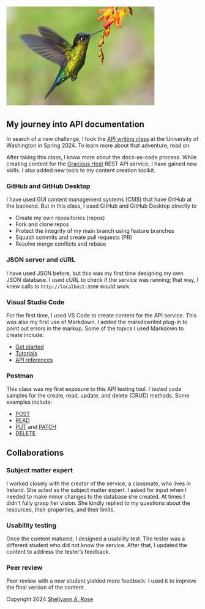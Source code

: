 # ![Humming bird](HummingBird.jpg)

## My journey into API documentation

In search of a new challenge, I took the [API writing class](https://www.pce.uw.edu/specializations/api-documentation) at the University of Washington in Spring 2024.  To learn more about that adventure, read on.

After taking this class, I know more about the docs-as-code process. While creating content for the [Gracious Host](https://shellyannrose.github.io/warm-welcome-home-swap-hosting/) REST API service, I have gained new skills. I also added new tools to my content creation toolkit.

### GitHub and GitHub Desktop

I have used GUI content management systems (CMS) that have GitHub at the backend. But in this class, I used GitHub and GitHub Desktop directly to

* Create my own repositories (repos)
* Fork and clone repos
* Protect the integrity of my main branch using feature branches
* Squash commits and create pull requests (PR)
* Resolve merge conflicts and rebase

### JSON server and cURL

I have used JSON before, but this was my first time designing my own JSON database. I used cURL to check if the service was running; that way, I knew calls to `http://localhost:3000` would work.

### Visual Studio Code

For the first time, I used VS Code to create content for the API service. This was also my first use of Markdown. I added the markdownlint plug-in to point out errors in the markup. Some of the topics I used Markdown to create include:

* [Get started](https://shellyannrose.github.io/warm-welcome-home-swap-hosting/tutorials/tutorial-get-started.html)
* [Tutorials](https://shellyannrose.github.io/warm-welcome-home-swap-hosting/tutorials/tutorial-add-new-guest.html)
* [API references](https://shellyannrose.github.io/warm-welcome-home-swap-hosting/api/users.html)

### Postman

This class was my first exposure to this API testing tool. I tested code samples for the create, read, update, and delete (CRUD) methods. Some examples include:

* [POST](https://shellyannrose.github.io/warm-welcome-home-swap-hosting/api/prep_check_CRUDref/create-prep-check-task.html)
* [READ](https://shellyannrose.github.io/warm-welcome-home-swap-hosting/api/users_CRUDref/get-host-by-last-name.html)
* [PUT](https://shellyannrose.github.io/warm-welcome-home-swap-hosting/api/house_exchanges_CRUDref/update-put-guest-names-by-id.html) and [PATCH](https://shellyannrose.github.io/warm-welcome-home-swap-hosting/api/house_exchanges_CRUDref/update-patch-number-of-guests-by-id.html)
* [DELETE](https://shellyannrose.github.io/warm-welcome-home-swap-hosting/api/prep_check_CRUDref/delete-prep-check-task-by-id.html)

## Collaborations

### Subject matter expert

I worked closely with the creator of the service, a classmate, who lives in Ireland. She acted as the subject matter expert. I asked for input when I needed to make minor changes to the database she created. At times I didn’t fully grasp her vision. She kindly replied to my questions about the resources, their properties, and their limits.

### Usability testing

Once the content matured, I designed a usability test. The tester was a different student who did not know the service. After that, I updated the content to address the tester’s feedback.

### Peer review

Peer review with a new student yielded more feedback. I used it to improve the final version of the content.

Copyright 2024 [Shellyann A. Rose](https://www.linkedin.com/in/shellyann-rose-235624/)